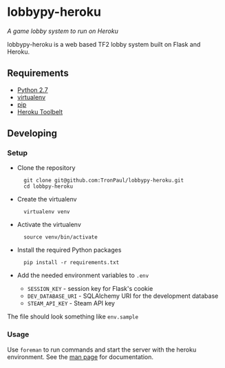 lobbypy-heroku
==============

*A game lobby system to run on Heroku*

lobbypy-heroku is a web based TF2 lobby system built on Flask and Heroku.

Requirements
------------

* [Python 2.7](http://www.python.org/download/)
* [virtualenv](http://pypi.python.org/pypi/virtualenv/)
* [pip](http://pypi.python.org/pypi/pip)
* [Heroku Toolbelt](https://toolbelt.heroku.com/)

Developing
----------

### Setup ###

* Clone the repository

        git clone git@github.com:TronPaul/lobbypy-heroku.git
        cd lobbpy-heroku

* Create the virtualenv

        virtualenv venv

* Activate the virtualenv

        source venv/bin/activate

* Install the required Python packages

        pip install -r requirements.txt

* Add the needed environment variables to `.env`
    * `SESSION_KEY` - session key for Flask's cookie
    * `DEV_DATABASE_URI` - SQLAlchemy URI for the development database
    * `STEAM_API_KEY` - Steam API key

 The file should look something like `env.sample`

### Usage ###

Use `foreman` to run commands and start the server with the heroku environment.  See
the [man page](http://ddollar.github.com/foreman/) for documentation.
